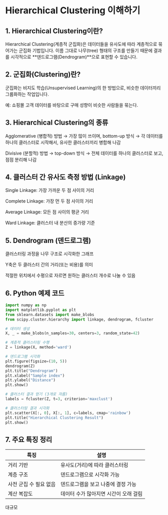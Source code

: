 # Hierarchical Clustering 이해하기
## 1. Hierarchical Clustering이란?
Hierarchical Clustering(계층적 군집화)은 데이터들을 유사도에 따라 계층적으로 묶어가는 군집화 기법입니다. 이름 그대로 나무(tree) 형태의 구조를 만들기 때문에 결과를 시각적으로 **덴드로그램(Dendrogram)**으로 표현할 수 있습니다.

## 2. 군집화(Clustering)란?
군집화는 비지도 학습(Unsupervised Learning)의 한 방법으로, 비슷한 데이터끼리 그룹화하는 작업입니다.

예: 쇼핑몰 고객 데이터를 바탕으로 구매 성향이 비슷한 사람들을 묶는다.

## 3. Hierarchical Clustering의 종류
Agglomerative (병합적) 방법
→ 가장 많이 쓰이며, bottom-up 방식
→ 각 데이터를 하나의 클러스터로 시작해서, 유사한 클러스터끼리 병합해 나감

Divisive (분할적) 방법
→ top-down 방식
→ 전체 데이터를 하나의 클러스터로 보고, 점점 분리해 나감

## 4. 클러스터 간 유사도 측정 방법 (Linkage)
Single Linkage: 가장 가까운 두 점 사이의 거리

Complete Linkage: 가장 먼 두 점 사이의 거리

Average Linkage: 모든 점 사이의 평균 거리

Ward Linkage: 클러스터 내 분산의 증가량 기준

## 5. Dendrogram (덴드로그램)
클러스터링 과정을 나무 구조로 시각화한 그래프

Y축은 두 클러스터 간의 거리(또는 비용)를 의미

적절한 위치에서 수평으로 자르면 원하는 클러스터 개수로 나눌 수 있음

## 6. Python 예제 코드
```python
import numpy as np
import matplotlib.pyplot as plt
from sklearn.datasets import make_blobs
from scipy.cluster.hierarchy import linkage, dendrogram, fcluster

# 데이터 생성
X, _ = make_blobs(n_samples=30, centers=3, random_state=42)

# 계층적 클러스터링 수행
Z = linkage(X, method='ward')

# 덴드로그램 시각화
plt.figure(figsize=(10, 5))
dendrogram(Z)
plt.title("Dendrogram")
plt.xlabel("Sample index")
plt.ylabel("Distance")
plt.show()

# 클러스터 결과 얻기 (3개로 자름)
labels = fcluster(Z, t=3, criterion='maxclust')

# 클러스터링 결과 시각화
plt.scatter(X[:, 0], X[:, 1], c=labels, cmap='rainbow')
plt.title("Hierarchical Clustering Result")
plt.show()

```
## 7. 주요 특징 정리
|특징|	설명|
|---|---|
|거리 기반|	유사도(거리)에 따라 클러스터링|
|계층 구조|	덴드로그램으로 시각화 가능|
|사전 군집 수 필요 없음|	덴드로그램을 보고 나중에 결정 가능|
|계산 복잡도|	데이터 수가 많아지면 시간이 오래 걸림|

대규모 
